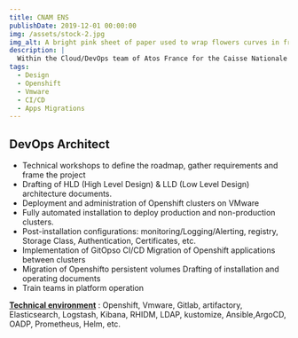 ```yaml
---
title: CNAM ENS
publishDate: 2019-12-01 00:00:00
img: /assets/stock-2.jpg
img_alt: A bright pink sheet of paper used to wrap flowers curves in front of rich blue background
description: |
  Within the Cloud/DevOps team of Atos France for the Caisse Nationale de l'assurance Maladie (CNAM), I'm working as a DevOps Architect for the implementation of container orchestration infrastructure for the mon espace numérique de santé (ENS) platform.
tags:
  - Design 
  - Openshift
  - Vmware
  - CI/CD
  - Apps Migrations
---
```

## DevOps Architect

- Technical workshops to define the roadmap, gather requirements and frame the project
- Drafting of HLD (High Level Design) & LLD (Low Level Design) architecture documents.
- Deployment and administration of Openshift clusters on VMware
- Fully automated installation to deploy production and non-production clusters.
- Post-installation configurations: monitoring/Logging/Alerting, registry, Storage Class, Authentication, Certificates, etc.
- Implementation of GitOpso CI/CD Migration of Openshift applications between clusters
- Migration of Openshifto persistent volumes Drafting of installation and operating documents
- Train teams in platform operation

<ins>**Technical environment**</ins> : Openshift, Vmware, Gitlab, artifactory, Elasticsearch, Logstash, Kibana, RHIDM, LDAP, kustomize, Ansible,ArgoCD, OADP, Prometheus, Helm, etc.

